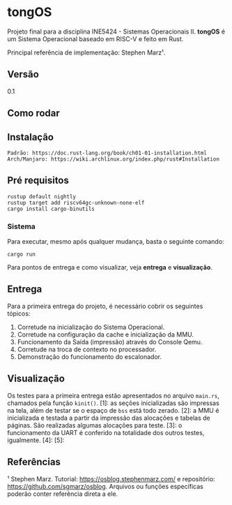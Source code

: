 # tongOS

Projeto final para a disciplina INE5424 - Sistemas Operacionais II. **tongOS** é um Sistema Operacional baseado em RISC-V e feito em Rust. 

Principal referência de implementação: Stephen Marz¹.

## Versão
0.1

## Como rodar

## Instalação
```
Padrão: https://doc.rust-lang.org/book/ch01-01-installation.html
Arch/Manjaro: https://wiki.archlinux.org/index.php/rust#Installation
```
## Pré requisitos
```
rustup default nightly
rustup target add riscv64gc-unknown-none-elf
cargo install cargo-binutils
```

### Sistema
Para executar, mesmo após qualquer mudança, basta o seguinte comando: 
```
cargo run
```
Para pontos de entrega e como visualizar, veja __entrega__ e __visualização__.

## Entrega
Para a primeira entrega do projeto, é necessário cobrir os seguintes tópicos:
1. Corretude na inicialização do Sistema Operacional. 
2. Corretude na configuração da cache e inicialização da MMU.
3. Funcionamento da Saída (impressão) através do Console Qemu.
4. Corretude na troca de contexto no processador.
5. Demonstração do funcionamento do escalonador.

## Visualização
Os testes para a primeira entrega estão apresentados no arquivo `main.rs`, chamados pela função `kinit()`.
[1]: as seções inicializadas são impressas na tela, além de testar se o espaço de `bss` está todo zerado.
[2]: a MMU é inicializada e testada a partir da impressão das alocações e tabelas de páginas. São realizadas algumas alocações para teste.
[3]: o funcionamento da UART é conferido na totalidade dos outros testes, igualmente.
[4]: 
[5]: 

## Referências

¹ Stephen Marz. Tutorial: https://osblog.stephenmarz.com/ e repositório: https://github.com/sgmarz/osblog. Arquivos ou funções específicas poderão conter referência direta a ele.

